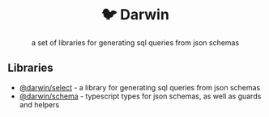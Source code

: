 <h1 align="center">🐦 Darwin</h1>

<p align="center">
a set of libraries for generating sql queries from json schemas
</p>

## Libraries

- [@darwin/select](./packages/select/README.md) - a library for generating sql queries from json schemas
- [@darwin/schema](./packages/schema/) - typescript types for json schemas, as well as guards and helpers